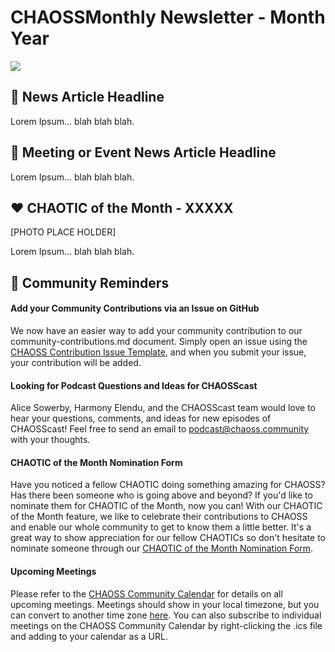 # CHAOSSMonthly Newsletter - Month Year

<img src="https://chaoss.community/wp-content/uploads/2024/04/Chaoss-Newsletter@4x-100-scaled.jpg">

## 📰 News Article Headline 

Lorem Ipsum... blah blah blah.


## 📆 Meeting or Event News Article Headline

Lorem Ipsum... blah blah blah.

## :heart: CHAOTIC of the Month - XXXXX

[PHOTO PLACE HOLDER]

Lorem Ipsum... blah blah blah.



## 👯 Community Reminders

#### Add your Community Contributions via an Issue on GitHub

We now have an easier way to add your community contribution to our community-contributions.md document. Simply open an issue using the [CHAOSS Contribution Issue Template](https://github.com/chaoss/community/issues/new?assignees=&labels=contribution&projects=&template=01-Contribution.yaml&title=%5BProject%5D%3A+NAME), and when you submit your issue, your contribution will be added.

#### Looking for Podcast Questions and Ideas for CHAOSScast

Alice Sowerby, Harmony Elendu, and the CHAOSScast team would love to hear your questions, comments, and ideas for new episodes of CHAOSScast! Feel free to send an email to podcast@chaoss.community with your thoughts.

#### CHAOTIC of the Month Nomination Form

Have you noticed a fellow CHAOTIC doing something amazing for CHAOSS? Has there been someone who is going above and beyond? If you'd like to nominate them for CHAOTIC of the Month, now you can! With our CHAOTIC of the Month feature, we like to celebrate their contributions to CHAOSS and enable our whole community to get to know them a little better. It's a great way to show appreciation for our fellow CHAOTICs so don't hesitate to nominate someone through our [CHAOTIC of the Month Nomination Form](https://forms.gle/1NehGihKnw3jLxS19).

#### Upcoming Meetings

Please refer to the [CHAOSS Community Calendar](https://chaoss.community/chaoss-calendar/) for details on all upcoming meetings. Meetings should show in your local timezone, but you can convert to another time zone [here](https://www.timeanddate.com/worldclock/converter.html?iso=20230414T170000&p1=64). You can also subscribe to individual meetings on the CHAOSS Community Calendar by right-clicking the .ics file and adding to your calendar as a URL.
